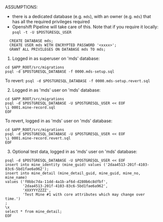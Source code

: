 ASSUMPTIONS:
- there is a dedicated database (e.g. `mds`), with an owner (e.g. `mds`) that has all the required privileges required
- Openshift Pipeline will take care of this.  Note that if you require it locally:
   `psql -t -U $POSTGRESQL_USER`

```
  CREATE DATABASE mds;
  CREATE USER mds WITH ENCRYPTED PASSWORD '<xxxx>';
  GRANT ALL PRIVILEGES ON DATABASE mds TO mds;
```
1. Logged in as superuser on 'mds' database: 

```
cd $APP_ROOT/src/migrations
psql -d $POSTGRESQL_DATABASE -f 0000.mds-setup.sql
```

To revert: `psql -d $POSTGRESQL_DATABASE -f 0000.mds-setup.revert.sql`

2. Logged in as 'mds' user on 'mds' database: 

```
cd $APP_ROOT/src/migrations
psql -d $POSTGRESQL_DATABASE -U $POSTGRESQL_USER << EOF
\i 0001.mine-record.sql
EOF
```

To revert, logged in as 'mds' user on 'mds' database:

```
cd $APP_ROOT/src/migrations
psql -d $POSTGRESQL_DATABASE -U $POSTGRESQL_USER << EOF
\i 0001.mine-record.revert.sql
EOF
```

3. Optional test data, logged in as 'mds' user on 'mds' database: 

```
psql -d $POSTGRESQL_DATABASE -U $POSTGRESQL_USER << EOF
insert into mine_identity (mine_guid) values ('2daa4513-201f-4103-83c6-5bd1fae6a962');
insert into mine_detail (mine_detail_guid, mine_guid, mine_no, mine_name)
values ('f0bbc7da-11dd-4a1b-af6d-d280b6c8dfbf',
        '2daa4513-201f-4103-83c6-5bd1fae6a962',
        'XXXYYYZZZZ',
        'Test Mine #1 with core attributes which may change over time.')
;
\x
select * from mine_detail;
EOF
```